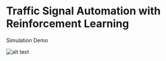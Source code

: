 # Traffic Signal Automation with Reinforcement Learning

Simulation Demo

![alt text](https://xeroai.com/wp-content/uploads/2022/06/traffic_gif.gif)

